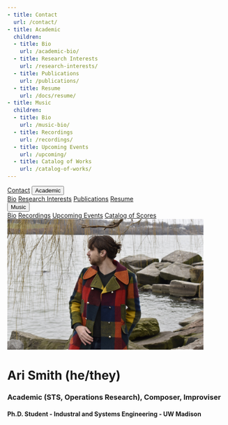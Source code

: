 ```yaml
---
- title: Contact
  url: /contact/
- title: Academic
  children:
  - title: Bio
    url: /academic-bio/
  - title: Research Interests
    url: /research-interests/
  - title: Publications
    url: /publications/
  - title: Resume
    url: /docs/resume/
- title: Music
  children:
  - title: Bio
    url: /music-bio/
  - title: Recordings
    url: /recordings/
  - title: Upcoming Events
    url: /upcoming/
  - title: Catalog of Works
    url: /catalog-of-works/
---
```


<div class="sidenav">
  <a href="#contact">Contact</a>
  <button class="dropdown-btn">Academic
    <i class="fa fa-caret-down"></i>
  </button>
  <div class="dropdown-container">
    <a href="#academic-bio">Bio</a>
    <a href="#research-interests">Research Interests</a>
    <a href="#publications">Publications</a>
    <a href="#resume">Resume</a>
  </div>
  <button class="dropdown-btn">Music
    <i class="fa fa-caret-down"></i>
  </button>
  <div class="dropdown-container">
    <a href="#music-bio">Bio</a>
    <a href="#recordings">Recordings</a>
    <a href="#upcoming">Upcoming Events</a>
    <a href="#catalog-of-works">Catalog of Scores</a>
  </div>
</div>

<img src="DSC0289.jpg" width="450" height="300">

# Ari Smith (he/they)
### Academic (STS, Operations Research), Composer, Improviser
#### Ph.D. Student - Industral and Systems Engineering - UW Madison
